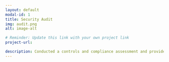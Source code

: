 ```yaml
---
layout: default
modal-id: 1
title: Security Audit
img: audit.png
alt: image-alt

# Reminder: Update this link with your own project link
project-url:

description: Conducted a controls and compliance assessment and provided recommendations to company stakeholders to mitigate risks and avoid fines based on best practices for NIST CSF, PCI DSS, GDPR, SOC 1 & SOC 2.
---
```

